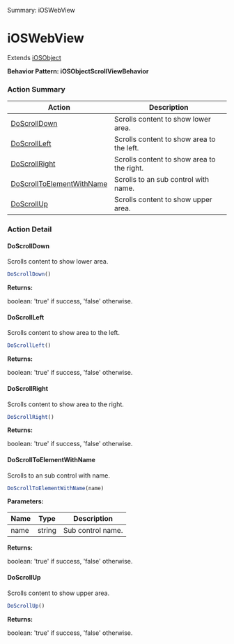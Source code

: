 Summary: iOSWebView

# iOSWebView

Extends [iOSObject](iOSObject.md)





**Behavior Pattern: iOSObjectScrollViewBehavior**


<!-- ============================== property summary ========================== -->

	
<!-- ============================== action summary ========================== -->



### Action Summary

|  **Action** | **Description** | 
| ----------- | --------------- |
|	[DoScrollDown](#doscrolldown) | Scrolls content to show lower area. |
|	[DoScrollLeft](#doscrollleft) | Scrolls content to show area to the left. |
|	[DoScrollRight](#doscrollright) | Scrolls content to show area to the right. |
|	[DoScrollToElementWithName](#doscrolltoelementwithname) | Scrolls to an sub control with name. |
|	[DoScrollUp](#doscrollup) | Scrolls content to show upper area. |




<!-- ============================== property detail ========================== -->
	
	
<!-- ============================== action detail ========================== -->
	
### Action Detail
		
<a name="DoScrollDown"></a>    
#### DoScrollDown

Scrolls content to show lower area.

```javascript
DoScrollDown() 
```




**Returns:**

boolean: 'true' if success, 'false' otherwise.



<a name="see.also.ioswebview.doscrolldown"></a>

<a name="DoScrollLeft"></a>    
#### DoScrollLeft

Scrolls content to show area to the left.

```javascript
DoScrollLeft() 
```




**Returns:**

boolean: 'true' if success, 'false' otherwise.



<a name="see.also.ioswebview.doscrollleft"></a>

<a name="DoScrollRight"></a>    
#### DoScrollRight

Scrolls content to show area to the right.

```javascript
DoScrollRight() 
```




**Returns:**

boolean: 'true' if success, 'false' otherwise.



<a name="see.also.ioswebview.doscrollright"></a>

<a name="DoScrollToElementWithName"></a>    
#### DoScrollToElementWithName

Scrolls to an sub control with name.

```javascript
DoScrollToElementWithName(name) 
```


**Parameters:**

|	**Name** | **Type** | **Description** |
| ---------- | -------- | --------------- |
| name | string |	Sub control name. |




**Returns:**

boolean: 'true' if success, 'false' otherwise.



<a name="see.also.ioswebview.doscrolltoelementwithname"></a>

<a name="DoScrollUp"></a>    
#### DoScrollUp

Scrolls content to show upper area.

```javascript
DoScrollUp() 
```




**Returns:**

boolean: 'true' if success, 'false' otherwise.



<a name="see.also.ioswebview.doscrollup"></a>

	

